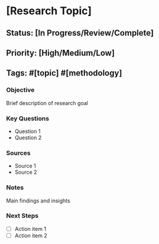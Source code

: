 # [Research Topic]

## Status: [In Progress/Review/Complete]
## Priority: [High/Medium/Low]
## Tags: #[topic] #[methodology]

### Objective
Brief description of research goal

### Key Questions
- Question 1
- Question 2

### Sources
- Source 1
- Source 2

### Notes
Main findings and insights

### Next Steps
- [ ] Action item 1
- [ ] Action item 2